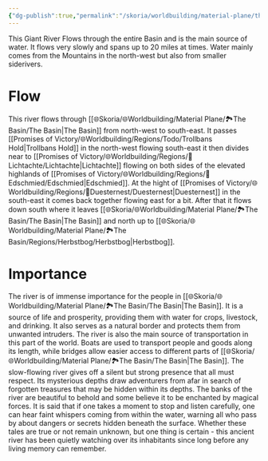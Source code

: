 ```yaml
---
{"dg-publish":true,"permalink":"/skoria/worldbuilding/material-plane/the-basin/silent-river/","title":"Silent River","noteIcon":"Region","created":"2023-01-25T02:26:53.458+01:00","updated":"2023-04-10T21:39:40.147+02:00"}
---
```



This Giant River Flows through the entire Basin and is the main source of water. It flows very slowly and spans up to 20 miles at times. Water mainly comes from the Mountains in the north-west but also from smaller siderivers.

# Flow
This river flows through [[🌐Skoria/🌐Worldbuilding/Material Plane/🏞️The Basin/The Basin\|The Basin]] from north-west to south-east. It passes [[Promises of Victory/🌐Worldbuilding/Regions/Todo/Trollbans Hold\|Trollbans Hold]] in the north-west flowing south-east it then divides near to [[Promises of Victory/🌐Worldbuilding/Regions/🏰Lichtachte/Lichtachte\|Lichtachte]] flowing on both sides of the elevated highlands of [[Promises of Victory/🌐Worldbuilding/Regions/🏰Edschmied/Edschmied\|Edschmied]].
At the hight of [[Promises of Victory/🌐Worldbuilding/Regions/🏰Duesternest/Duesternest\|Duesternest]] in the south-east it comes back together flowing east for a bit. After that it flows down south where it leaves [[🌐Skoria/🌐Worldbuilding/Material Plane/🏞️The Basin/The Basin\|The Basin]] and north up to [[🌐Skoria/🌐Worldbuilding/Material Plane/🏞️The Basin/Regions/Herbstbog/Herbstbog\|Herbstbog]]. 

# Importance
The river is of immense importance for the people in [[🌐Skoria/🌐Worldbuilding/Material Plane/🏞️The Basin/The Basin\|The Basin]]. It is a source of life and prosperity, providing them with water for crops, livestock, and drinking. It also serves as a natural border and protects them from unwanted intruders. The river is also the main source of transportation in this part of the world. Boats are used to transport people and goods along its length, while bridges allow easier access to different parts of [[🌐Skoria/🌐Worldbuilding/Material Plane/🏞️The Basin/The Basin\|The Basin]].
The slow-flowing river gives off a silent but strong presence that all must respect. Its mysterious depths draw adventurers from afar in search of forgotten treasures that may be hidden within its depths.
The banks of the river are beautiful to behold and some believe it to be enchanted by magical forces. It is said that if one takes a moment to stop and listen carefully, one can hear faint whispers coming from within the water, warning all who pass by about dangers or secrets hidden beneath the surface. 
Whether these tales are true or not remain unknown, but one thing is certain - this ancient river has been quietly watching over its inhabitants since long before any living memory can remember. 
